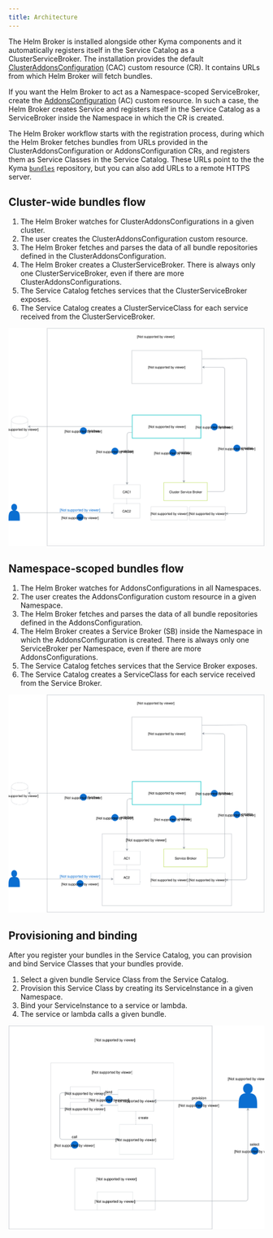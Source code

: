 ```yaml
---
title: Architecture
---
```


The Helm Broker is installed alongside other Kyma components and it automatically registers itself in the Service Catalog as a ClusterServiceBroker. The installation provides the default [ClusterAddonsConfiguration](#) (CAC) custom resource (CR). It contains URLs from which Helm Broker will fetch bundles.

If you want the Helm Broker to act as a Namespace-scoped ServiceBroker, create the [AddonsConfiguration](#) (AC) custom resource. In such a case, the Helm Broker creates Service and registers itself in the Service Catalog as a ServiceBroker inside the Namespace in which the CR is created.

The Helm Broker workflow starts with the registration process, during which the Helm Broker fetches bundles from URLs provided in the ClusterAddonsConfiguration or AddonsConfiguration CRs, and registers them as Service Classes in the Service Catalog. These URLs point to the the Kyma [`bundles`](https://github.com/kyma-project/bundles) repository, but you can also add URLs to a remote HTTPS server.

## Cluster-wide bundles flow

1. The Helm Broker watches for ClusterAddonsConfigurations in a given cluster.
2. The user creates the ClusterAddonsConfiguration custom resource.
3. The Helm Broker fetches and parses the data of all bundle repositories defined in the ClusterAddonsConfiguration.
4. The Helm Broker creates a ClusterServiceBroker. There is always only one ClusterServiceBroker, even if there are more ClusterAddonsConfigurations.
5. The Service Catalog fetches services that the ClusterServiceBroker exposes.
6. The Service Catalog creates a ClusterServiceClass for each service received from the ClusterServiceBroker.

![Helm Broker cluster](./assets/hb-cluster.svg)

## Namespace-scoped bundles flow

1. The Helm Broker watches for AddonsConfigurations in all Namespaces.
2. The user creates the AddonsConfiguration custom resource in a given Namespace.
3. The Helm Broker fetches and parses the data of all bundle repositories defined in the AddonsConfiguration.
4. The Helm Broker creates a Service Broker (SB) inside the Namespace in which the AddonsConfiguration is created. There is always only one ServiceBroker per Namespace, even if there are more AddonsConfigurations.
5. The Service Catalog fetches services that the Service Broker exposes.
6. The Service Catalog creates a ServiceClass for each service received from the Service Broker.

![Helm Broker cluster](./assets/hb-namespaced.svg)

## Provisioning and binding

After you register your bundles in the Service Catalog, you can provision and bind Service Classes that your bundles provide.

1. Select a given bundle Service Class from the Service Catalog.
2. Provision this Service Class by creating its ServiceInstance in a given Namespace.
3. Bind your ServiceInstance to a service or lambda.
4. The service or lambda calls a given bundle.

![Helm Broker architecture](./assets/hb-architecture.svg)

